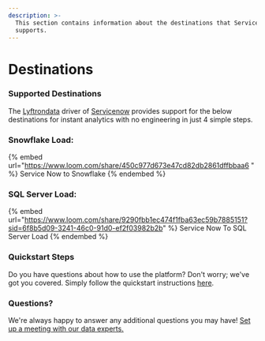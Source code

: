 ```yaml
---
description: >-
  This section contains information about the destinations that Servicenow
  supports.
---
```


# Destinations

### Supported Destinations

The [Lyftrondata](https://www.lyftrondata.com/) driver of [Servicenow](https://www.lyftrondata.com/integration/business-analytics/service-now/) provides support for the below destinations for instant analytics with no engineering in just 4 simple steps.

### Snowflake Load:

{% embed url="https://www.loom.com/share/450c977d673e47cd82db2861dffbbaa6 " %}
Service Now to Snowflake
{% endembed %}

### SQL Server Load:

{% embed url="https://www.loom.com/share/9290fbb1ec474f1fba63ec59b7885151?sid=6f8b5d09-3241-46c0-91d0-ef2f03982b2b" %}
Service Now To SQL Server Load
{% endembed %}

### Quickstart Steps

Do you have questions about how to use the platform? Don't worry; we've got you covered. Simply follow the quickstart instructions [here](./).

### Questions? <a href="#questions" id="questions"></a>

We're always happy to answer any additional questions you may have! [Set up a meeting with our data experts.](https://www.lyftrondata.com/book-a-meeting/)
